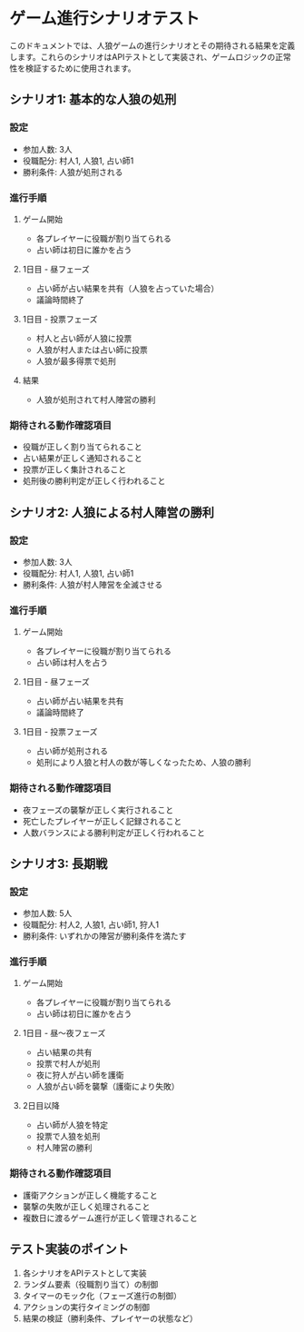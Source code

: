 # ゲーム進行シナリオテスト

このドキュメントでは、人狼ゲームの進行シナリオとその期待される結果を定義します。これらのシナリオはAPIテストとして実装され、ゲームロジックの正常性を検証するために使用されます。

## シナリオ1: 基本的な人狼の処刑

### 設定

- 参加人数: 3人
- 役職配分: 村人1, 人狼1, 占い師1
- 勝利条件: 人狼が処刑される

### 進行手順

1. ゲーム開始
   - 各プレイヤーに役職が割り当てられる
   - 占い師は初日に誰かを占う

2. 1日目 - 昼フェーズ
   - 占い師が占い結果を共有（人狼を占っていた場合）
   - 議論時間終了

3. 1日目 - 投票フェーズ
   - 村人と占い師が人狼に投票
   - 人狼が村人または占い師に投票
   - 人狼が最多得票で処刑

4. 結果
   - 人狼が処刑されて村人陣営の勝利

### 期待される動作確認項目

- 役職が正しく割り当てられること
- 占い結果が正しく通知されること
- 投票が正しく集計されること
- 処刑後の勝利判定が正しく行われること

## シナリオ2: 人狼による村人陣営の勝利

### 設定

- 参加人数: 3人
- 役職配分: 村人1, 人狼1, 占い師1
- 勝利条件: 人狼が村人陣営を全滅させる

### 進行手順

1. ゲーム開始
   - 各プレイヤーに役職が割り当てられる
   - 占い師は村人を占う

2. 1日目 - 昼フェーズ
   - 占い師が占い結果を共有
   - 議論時間終了

3. 1日目 - 投票フェーズ
   - 占い師が処刑される
   - 処刑により人狼と村人の数が等しくなったため、人狼の勝利

### 期待される動作確認項目

- 夜フェーズの襲撃が正しく実行されること
- 死亡したプレイヤーが正しく記録されること
- 人数バランスによる勝利判定が正しく行われること

## シナリオ3: 長期戦

### 設定

- 参加人数: 5人
- 役職配分: 村人2, 人狼1, 占い師1, 狩人1
- 勝利条件: いずれかの陣営が勝利条件を満たす

### 進行手順

1. ゲーム開始
   - 各プレイヤーに役職が割り当てられる
   - 占い師は初日に誰かを占う

2. 1日目 - 昼〜夜フェーズ
   - 占い結果の共有
   - 投票で村人が処刑
   - 夜に狩人が占い師を護衛
   - 人狼が占い師を襲撃（護衛により失敗）

3. 2日目以降
   - 占い師が人狼を特定
   - 投票で人狼を処刑
   - 村人陣営の勝利

### 期待される動作確認項目

- 護衛アクションが正しく機能すること
- 襲撃の失敗が正しく処理されること
- 複数日に渡るゲーム進行が正しく管理されること

## テスト実装のポイント

1. 各シナリオをAPIテストとして実装
2. ランダム要素（役職割り当て）の制御
3. タイマーのモック化（フェーズ進行の制御）
4. アクションの実行タイミングの制御
5. 結果の検証（勝利条件、プレイヤーの状態など）
